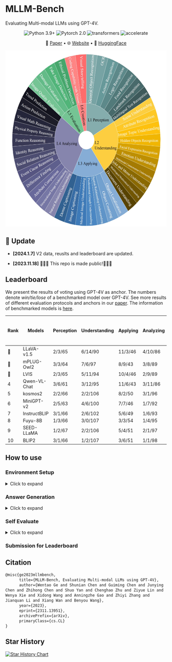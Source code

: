 # MLLM-Bench
Evaluating Multi-modal LLMs using GPT-4V.
<center>

![Python 3.9+](https://img.shields.io/badge/Python-3.9+-lightblue) ![Pytorch 2.0](https://img.shields.io/badge/PyTorch-2.0+-lightblue) ![transformers](https://img.shields.io/badge/transformers-4.36.0.dev0%2B-lightblue) ![accelerate](https://img.shields.io/badge/accelerate-0.22+-lightblue)
</center>

<p align="center">
   📃 <a href="https://arxiv.org/abs/2311.13951" target="_blank">Paper</a> • 🌐 <a href="https://mllm-bench.llmzoo.com/" target="_blank">Website</a> • 🤗 <a href="huggingface.com" target="_blank">HuggingFace</a>  

<p align="center">
<img src="./image.png" alt="Data Composition" width="550" height="550">


## 🌈 Update
* **[2024.1.7]** V2 data, reuslts and leaderboard are updated.

* **[2023.11.18]** 🎉🎉🎉 This repo is made public!🎉🎉🎉

## Leaderboard
We present the results of voting using GPT-4V as anchor. The numbers denote *win/tie/lose* of a benchmarked model over GPT-4V. See more results of different evaluation protocols and anchors in our  [paper](https://arxiv.org/abs/2311.13951). The information of benchmarked models is [here](./Model_cards.md).

| **Rank** | **Models**       | **Perception**  | **Understanding** | **Applying** | **Analyzing** | **Evaluation** | **Creation** | **Win Rates over GPT-4V** |
|------|--------------|-------------|---------------|----------|-----------|------------|----------|-----------|
| 🏅️    | LLaVA-v1.5   | 2/3/65      | 6/14/90       | 11/3/46  | 4/10/86   | 8/1/31     | 0/3/37   | 0.07      |
| 🥈    | mPLUG-Owl2   | 3/3/64      | 7/6/97        | 8/9/43   | 3/8/89    | 7/2/31     | 2/1/37   | 0.07      |
| 🥉    | LVIS         | 2/3/65      | 5/11/94       | 10/4/46  | 2/9/89    | 6/4/30     | 0/5/35   | 0.06      |
| 4    | Qwen-VL-Chat | 3/6/61      | 3/12/95       | 11/6/43  | 3/11/86   | 6/3/31     | 0/3/37   | 0.06      |
| 5    | kosmos2      | 2/2/66      | 2/2/106       | 8/2/50   | 3/1/96    | 4/0/36     | 0/0/40   | 0.05      |
| 6    | MiniGPT-v2   | 2/5/63      | 4/6/100       | 7/7/46   | 1/7/92    | 7/0/33     | 2/0/38   | 0.05      |
| 7    | InstructBLIP | 3/1/66      | 2/6/102       | 5/6/49   | 1/6/93    | 6/2/32     | 0/1/39   | 0.04      |
| 8    | Fuyu-8B      | 1/3/66      | 3/0/107       | 3/3/54   | 1/4/95    | 4/2/34     | 0/0/40   | 0.03      |
| 9    | SEED-LLaMA   | 1/2/67      | 2/2/106       | 5/4/51   | 2/1/97    | 3/4/33     | 0/0/40   | 0.03      |
| 10   | BLIP2        | 3/1/66      | 1/2/107       | 3/6/51   | 1/1/98    | 1/2/37     | 0/0/40   | 0.02      |





## How to use
### Environment Setup
<details><summary>Click to expand</summary>
   
Install required packages:
```bash
pip install -r requirements.txt
```
Update `transformers` (we used `4.36.0.dev0`):
```bash
pip install git+https://github.com/huggingface/transformers
```

</details>



### Answer Generation
<details><summary>Click to expand</summary>

- Configurate `accelerate` settings. We use `bf16` inference by default. If this is not supported by your device, set `downcast_bf16` to `false` and `mixed_precision` to `fp16`.

- Add model information in [configs/model_configs.yaml](./configs/model_configs.yaml)

- Create a model worker in [workers/model_workers.py](./workers/model_workers.py). The worker should inherit `BaseWorker`.
Rewrite `init_components()` and `forward()` method. Explanations of parameters and outputs of the two methods are in [workers/baseworker.py](./workers/baseworker.py).

- Run `bash generate.sh`.


</details>

### Self Evaluate
<details><summary>Click to expand</summary>

- Prepare the data in the format as shown in [data/anchor.json](./data/anchor.json), note that the key "unique_idx", "image", "gen_model_id", "prompt" and "answer" are required. Move your data under [data](./data/) folder.

- Modify the parameters in [evaluate.sh](./evaluate.sh), especially "model_name" and "model2_path".

- Put your OpenAI API key in [evaluate.py](./scripts/evaluate.py), please make sure you have access to model "gpt-4-vision-preview".

- Run `bash evaluate.sh`.

- NOTE: The per sample criteria is not provided for self-evaluate and this self-evaluation process is just used for your reference. If you wish your results to be displayed on the leaderboard, please refer to [Submission for Leaderboard](#submission-for-leaderboard).

</details>

### Submission for Leaderboard



## Citation
```angular2
@misc{ge2023mllmbench,
      title={MLLM-Bench, Evaluating Multi-modal LLMs using GPT-4V}, 
      author={Wentao Ge and Shunian Chen and Guiming Chen and Junying Chen and Zhihong Chen and Shuo Yan and Chenghao Zhu and Ziyue Lin and Wenya Xie and Xidong Wang and Anningzhe Gao and Zhiyi Zhang and Jianquan Li and Xiang Wan and Benyou Wang},
      year={2023},
      eprint={2311.13951},
      archivePrefix={arXiv},
      primaryClass={cs.CL}
}
```


## Star History

<a href="https://star-history.com/#FreedomIntelligence/MLLM-Bench&Date">
  <picture>
    <source media="(prefers-color-scheme: dark)" srcset="https://api.star-history.com/svg?repos=FreedomIntelligence/MLLM-Bench&type=Date&theme=dark" />
    <source media="(prefers-color-scheme: light)" srcset="https://api.star-history.com/svg?repos=FreedomIntelligence/MLLM-Bench&type=Date" />
    <img alt="Star History Chart" src="https://api.star-history.com/svg?repos=FreedomIntelligence/MLLM-Bench&type=Date" />
  </picture>
</a>